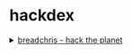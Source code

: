 # hackdex

<details>
  <summary><a href="https://breadchris.com/">breadchris - hack the planet</a></summary>
  If you want to know my origin story, you can read about it <a href="https://breadchris.com/blog/how-i-got-to-where-i-am/">here</a>.
  Here is a <a href="https://open.spotify.com/playlist/6ByzkKomjfR13HDWNCxvZv?si=6e17c58dab974ce6">spotify</a> playlist of songs that I will listen to to get into the zone.
  I like to hack things. Come watch my cracked <a href="https://www.youtube.com/live/sNpXaFpbn1Q?si=oCb1TzmWgIe1ZbWs&t=8481">stream</a>.
  I am working on <a href="https://github.com/justshare-io/justshare">building an open-source app</a> to let you build your own blog and customize it. You can build how your site looks with AI!
</details>
